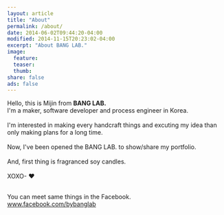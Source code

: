 ```yaml
---
layout: article
title: "About"
permalink: /about/
date: 2014-06-02T09:44:20-04:00
modified: 2014-11-15T20:23:02-04:00
excerpt: "About BANG LAB."
image:
  feature:
  teaser:
  thumb:
share: false
ads: false
---
```


Hello, this is Mijin from <b>BANG LAB.</b>
<br>I'm a maker, software developer and process engineer in Korea.<br>
<br>I'm interested in making every handcraft things and excuting my idea than only making plans for a long time.<br>
<br>Now, I've been opened the BANG LAB. to show/share my portfolio. <br>
<br>And, first thing is fragranced soy candles.<br>
<br>XOXO- ♥<br>

<br>You can meet same things in the Facebook. 
<br><a title="BANG LAB. X SOY CANDLE 바로가기" href="http://www.facebook.com/bybanglab" target="_blank">www.facebook.com/bybanglab</a><br>
